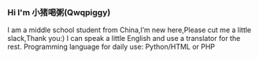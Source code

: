 ### Hi I'm 小猪喝粥(Qwqpiggy)

I am a middle school student from China,I’m new here,Please cut me a little slack,Thank you:)
I can speak a little English and use a translator for the rest.
Programming language for daily use: Python/HTML or PHP
